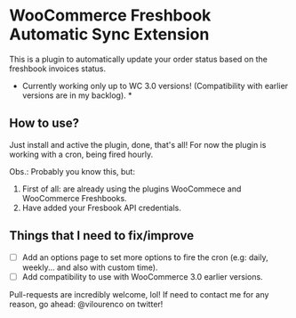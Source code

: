 # WooCommerce Freshbook Automatic Sync Extension

This is a plugin to automatically update your order status based on the freshbook invoices status.
* Currently working only up to WC 3.0 versions! (Compatibility with earlier versions are in my backlog). *

## How to use?

Just install and active the plugin, done, that's all!
For now the plugin is working with a cron, being fired hourly.

Obs.: Probably you know this, but:
1. First of all: are already using the plugins WooCommece and WooCommerce Freshbooks.
2. Have added your Fresbook API credentials.

## Things that I need to fix/improve

- [ ] Add an options page to set more options to fire the cron (e.g: daily, weekly... and also with custom time).
- [ ] Add compatibility to use with WooCommerce 3.0 earlier versions.

Pull-requests are incredibly welcome, lol!
If need to contact me for any reason, go ahead: @vilourenco on twitter!


